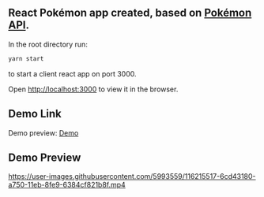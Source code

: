 ## React Pokémon app created, based on [Pokémon API](https://github.com/facebook/create-react-app).

In the root directory run:
```sh
yarn start
```
to start a client react app on port 3000.

Open [http://localhost:3000](http://localhost:3000) to view it in the browser.


## Demo Link

Demo preview: [Demo](https://mdekalka.github.io/react-pokemon)

## Demo Preview

https://user-images.githubusercontent.com/5993559/116215517-6cd43180-a750-11eb-8fe9-6384cf821b8f.mp4
